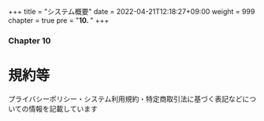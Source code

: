 +++
title = "システム概要"
date = 2022-04-21T12:18:27+09:00
weight = 999
chapter = true
pre = "<b>10. </b>"
+++

### Chapter 10

# 規約等

プライバシーポリシー・システム利用規約・特定商取引法に基づく表記などについての情報を記載しています

